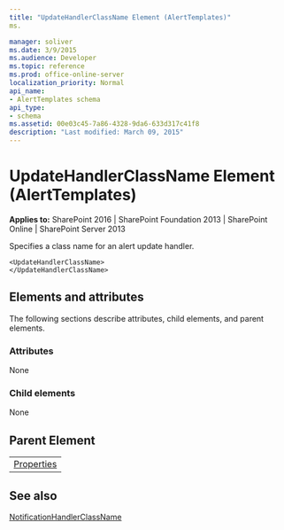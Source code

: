 ```yaml
---
title: "UpdateHandlerClassName Element (AlertTemplates)"
ms.

manager: soliver
ms.date: 3/9/2015
ms.audience: Developer
ms.topic: reference
ms.prod: office-online-server
localization_priority: Normal
api_name:
- AlertTemplates schema
api_type:
- schema
ms.assetid: 00e03c45-7a86-4328-9da6-633d317c41f8
description: "Last modified: March 09, 2015"
---
```


# UpdateHandlerClassName Element (AlertTemplates)

 
  
 **Applies to:** SharePoint 2016 | SharePoint Foundation 2013 | SharePoint Online | SharePoint Server 2013
  
Specifies a class name for an alert update handler.
  
```
<UpdateHandlerClassName>
</UpdateHandlerClassName>
```

## Elements and attributes

The following sections describe attributes, child elements, and parent elements.

### Attributes

None
  
### Child elements

None
  
## Parent Element

||
|:-----|
|[Properties](properties-element-alerttemplates.md)|
   
## See also



[NotificationHandlerClassName](notificationhandlerclassname-element-alerttemplates.md)

